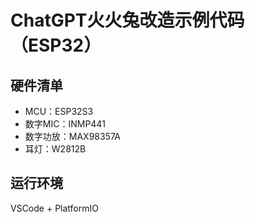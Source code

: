 # ChatGPT火火兔改造示例代码（ESP32）

## 硬件清单

- MCU：ESP32S3
- 数字MIC：INMP441
- 数字功放：MAX98357A
- 耳灯：W2812B

## 运行环境

VSCode + PlatformIO
